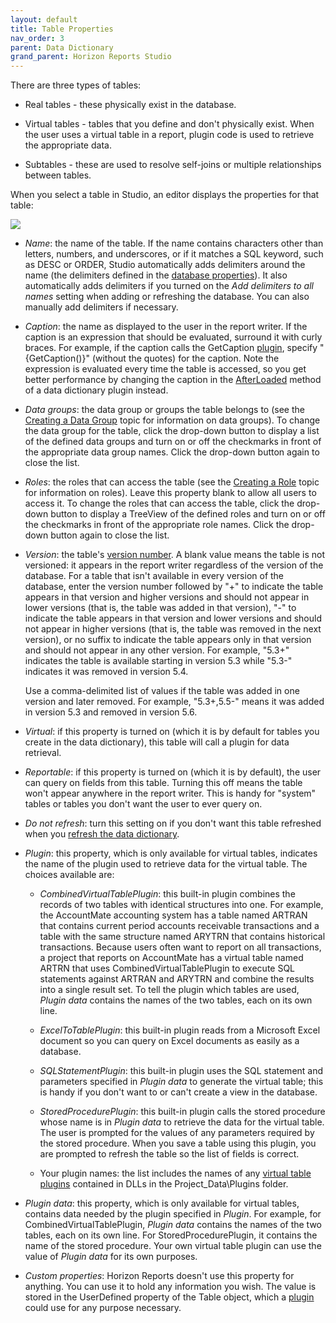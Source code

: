 ```yaml
---
layout: default
title: Table Properties
nav_order: 3
parent: Data Dictionary
grand_parent: Horizon Reports Studio
---
```


There are three types of tables:

* Real tables - these physically exist in the database.

* Virtual tables - tables that you define and don't physically exist. When the user uses a virtual table in a report, plugin code is used to retrieve the appropriate data. 

* Subtables - these are used to resolve self-joins or multiple relationships between tables.

When you select a table in Studio, an editor displays the properties for that table:

![](images\tableprops.png)

* *Name*: the name of the table. If the name contains characters other than letters, numbers, and underscores, or if it matches a SQL keyword, such as DESC or ORDER, Studio automatically adds delimiters around the name (the delimiters defined in the [database properties](vfps://Topic/_0PR0V3L9G)). It also automatically adds delimiters if you turned on the *Add delimiters to all names* setting when adding or refreshing the database. You can also manually add delimiters if necessary.

* *Caption*: the name as displayed to the user in the report writer. If the caption is an expression that should be evaluated, surround it with curly braces. For example, if the caption calls the GetCaption [plugin](vfps://Topic/_0OV0T6LZO), specify "{GetCaption()}" (without the quotes) for the caption. Note the expression is evaluated every time the table is accessed, so you get better performance by changing the caption in the [AfterLoaded](vfps://Topic/_0OY0XE8SD) method of a data dictionary plugin instead.

* *Data groups*: the data group or groups the table belongs to (see the [Creating a Data Group](vfps://Topic/_1O90ZE2TD) topic for information on data groups). To change the data group for the table, click the drop-down button to display a list of the defined data groups and turn on or off the checkmarks in front of the appropriate data group names. Click the drop-down button again to close the list.

* *Roles*: the roles that can access the table (see the [Creating a Role](vfps://Topic/_1O90ZEBQ4) topic for information on roles). Leave this property blank to allow all users to access it. To change the roles that can access the table, click the drop-down button to display a TreeView of the defined roles and turn on or off the checkmarks in front of the appropriate role names. Click the drop-down button again to close the list.

* *Version*: the table's [version number](vfps://Topic/_2M70UOIFZ). A blank value means the table is not versioned: it appears in the report writer regardless of the version of the database. For a table that isn't available in every version of the database, enter the version number followed by "+" to indicate the table appears in that version and higher versions and should not appear in lower versions (that is, the table was added in that version), "-" to indicate the table appears in that version and lower versions and should not appear in higher versions (that is, the table was removed in the next version), or no suffix to indicate the table appears only in that version and should not appear in any other version. For example, "5.3+" indicates the table is available starting in version 5.3 while "5.3-" indicates it was removed in version 5.4.

    Use a comma-delimited list of values if the table was added in one version and later removed. For example, "5.3+,5.5-" means it was added in version 5.3 and removed in version 5.6.
	
* *Virtual*: if this property is turned on (which it is by default for tables you create in the data dictionary), this table will call a plugin for data retrieval.

* *Reportable*: if this property is turned on (which it is by default), the user can query on fields from this table. Turning this off means the table won't appear anywhere in the report writer. This is handy for "system" tables or tables you don't want the user to ever query on.

* *Do not refresh*: turn this setting on if you don't want this table refreshed when you [refresh the data dictionary](vfps://Topic/_0W40YBOER).

* *Plugin*: this property, which is only available for virtual tables, indicates the name of the plugin used to retrieve data for the virtual table. The choices available are:

    * *CombinedVirtualTablePlugin*: this built-in plugin combines the records of two tables with identical structures into one. For example, the AccountMate accounting system has a table named ARTRAN that contains current period accounts receivable transactions and a table with the same structure named ARYTRN that contains historical transactions. Because users often want to report on all transactions, a project that reports on AccountMate has a virtual table named ARTRN that uses CombinedVirtualTablePlugin to execute SQL statements against ARTRAN and ARYTRN and combine the results into a single result set. To tell the plugin which tables are used, *Plugin data* contains the names of the two tables, each on its own line.

    * *ExcelToTablePlugin*: this built-in plugin reads from a Microsoft Excel document so you can query on Excel documents as easily as a database.

    * *SQLStatementPlugin*: this built-in plugin uses the SQL statement and parameters specified in *Plugin data* to generate the virtual table; this is handy if you don't want to or can't create a view in the database.

    * *StoredProcedurePlugin*: this built-in plugin calls the stored procedure whose name is in *Plugin data* to retrieve the data for the virtual table. The user is prompted for the values of any parameters required by the stored procedure. When you save a table using this plugin, you are prompted to refresh the table so the list of fields is correct.

    * Your plugin names: the list includes the names of any [virtual table plugins](vfps://Topic/_3QV0SA9WN) contained in DLLs in the Project_Data\Plugins folder.

* *Plugin data*: this property, which is only available for virtual tables, contains data needed by the plugin specified in *Plugin*. For example, for CombinedVirtualTablePlugin, *Plugin data* contains the names of the two tables, each on its own line. For StoredProcedurePlugin, it contains the name of the stored procedure. Your own virtual table plugin can use the value of *Plugin data* for its own purposes.

* *Custom properties*: Horizon Reports doesn't use this property for anything. You can use it to hold any information you wish. The value is stored in the UserDefined property of the Table object, which a [plugin](vfps://Topic/_0OV0T6LZO) could use for any purpose necessary.

